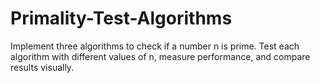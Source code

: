 # Primality-Test-Algorithms
Implement three algorithms to check if a number  n is prime. Test each algorithm with different values of  n, measure performance, and compare results visually.
